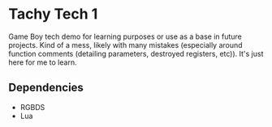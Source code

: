 # Tachy Tech 1

Game Boy tech demo for learning purposes or use as a base in future projects.
Kind of a mess, likely with many mistakes (especially around function comments (detailing parameters, destroyed registers, etc)).
It's just here for me to learn.

## Dependencies

- RGBDS
- Lua
